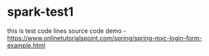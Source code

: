 # spark-test1

this is test code lines
source code demo - https://www.onlinetutorialspoint.com/spring/spring-mvc-login-form-example.html
